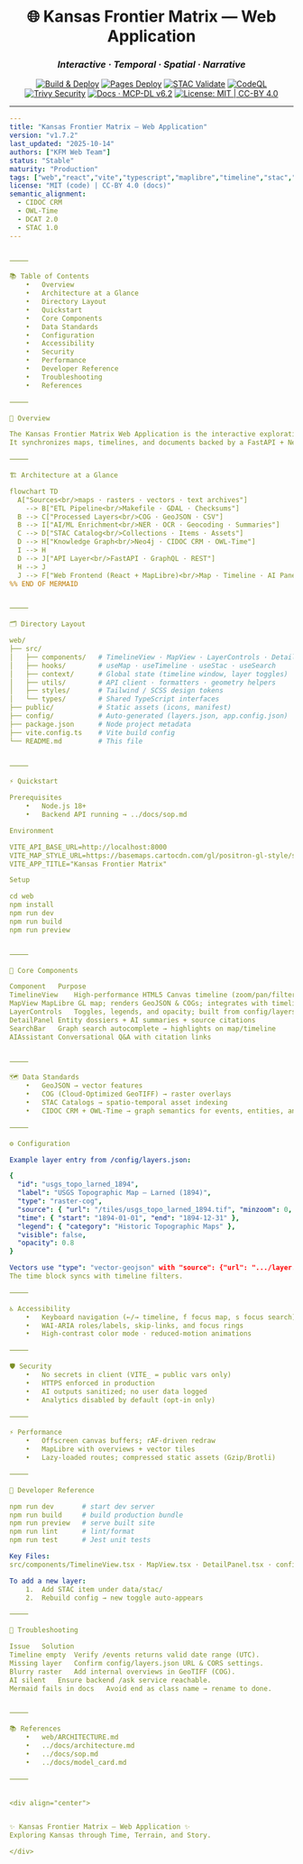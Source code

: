 <div align="center">

# 🌐 Kansas Frontier Matrix — **Web Application**

### *Interactive · Temporal · Spatial · Narrative*

[![Build & Deploy](https://img.shields.io/github/actions/workflow/status/bartytime4life/Kansas-Frontier-Matrix/site.yml?label=Build%20%26%20Deploy)](../../.github/workflows/site.yml)
[![Pages Deploy](https://img.shields.io/github/deployments/bartytime4life/Kansas-Frontier-Matrix/github-pages?label=Pages%20Deploy)](https://bartytime4life.github.io/Kansas-Frontier-Matrix/)
[![STAC Validate](https://img.shields.io/github/actions/workflow/status/bartytime4life/Kansas-Frontier-Matrix/stac-validate.yml?label=STAC%20Validate)](../../.github/workflows/stac-validate.yml)
[![CodeQL](https://img.shields.io/github/actions/workflow/status/bartytime4life/Kansas-Frontier-Matrix/codeql.yml?label=CodeQL)](../../.github/workflows/codeql.yml)
[![Trivy Security](https://img.shields.io/github/actions/workflow/status/bartytime4life/Kansas-Frontier-Matrix/trivy.yml?label=Trivy%20Security)](../../.github/workflows/trivy.yml)
[![Docs · MCP-DL v6.2](https://img.shields.io/badge/Docs-MCP--DL%20v6.2-blue)](../../docs/)
[![License: MIT | CC-BY 4.0](https://img.shields.io/badge/License-MIT%20(code)%20%7C%20CC--BY%204.0%20(docs)-blue)](../../LICENSE)

</div>

---

```yaml
---
title: "Kansas Frontier Matrix — Web Application"
version: "v1.7.2"
last_updated: "2025-10-14"
authors: ["KFM Web Team"]
status: "Stable"
maturity: "Production"
tags: ["web","react","vite","typescript","maplibre","timeline","stac","mcp"]
license: "MIT (code) | CC-BY 4.0 (docs)"
semantic_alignment:
  - CIDOC CRM
  - OWL-Time
  - DCAT 2.0
  - STAC 1.0
---


⸻

📚 Table of Contents
	•	Overview
	•	Architecture at a Glance
	•	Directory Layout
	•	Quickstart
	•	Core Components
	•	Data Standards
	•	Configuration
	•	Accessibility
	•	Security
	•	Performance
	•	Developer Reference
	•	Troubleshooting
	•	References

⸻

🧭 Overview

The Kansas Frontier Matrix Web Application is the interactive exploration layer of the project — a React + MapLibre GL single-page interface connecting time · terrain · story.
It synchronizes maps, timelines, and documents backed by a FastAPI + Neo4j semantic backend aligned to CIDOC CRM and OWL-Time.

⸻

🏗️ Architecture at a Glance

flowchart TD
  A["Sources<br/>maps · rasters · vectors · text archives"]
    --> B["ETL Pipeline<br/>Makefile · GDAL · Checksums"]
  B --> C["Processed Layers<br/>COG · GeoJSON · CSV"]
  B --> I["AI/ML Enrichment<br/>NER · OCR · Geocoding · Summaries"]
  C --> D["STAC Catalog<br/>Collections · Items · Assets"]
  D --> H["Knowledge Graph<br/>Neo4j · CIDOC CRM · OWL-Time"]
  I --> H
  D --> J["API Layer<br/>FastAPI · GraphQL · REST"]
  H --> J
  J --> F["Web Frontend (React + MapLibre)<br/>Map · Timeline · AI Panels"]
%% END OF MERMAID


⸻

🗂️ Directory Layout

web/
├── src/
│   ├── components/   # TimelineView · MapView · LayerControls · DetailPanel · SearchBar · AIAssistant
│   ├── hooks/        # useMap · useTimeline · useStac · useSearch
│   ├── context/      # Global state (timeline window, layer toggles)
│   ├── utils/        # API client · formatters · geometry helpers
│   ├── styles/       # Tailwind / SCSS design tokens
│   └── types/        # Shared TypeScript interfaces
├── public/           # Static assets (icons, manifest)
├── config/           # Auto-generated (layers.json, app.config.json)
├── package.json      # Node project metadata
├── vite.config.ts    # Vite build config
└── README.md         # This file


⸻

⚡ Quickstart

Prerequisites
	•	Node.js 18+
	•	Backend API running → ../docs/sop.md

Environment

VITE_API_BASE_URL=http://localhost:8000
VITE_MAP_STYLE_URL=https://basemaps.cartocdn.com/gl/positron-gl-style/style.json
VITE_APP_TITLE="Kansas Frontier Matrix"

Setup

cd web
npm install
npm run dev
npm run build
npm run preview


⸻

🧩 Core Components

Component	Purpose
TimelineView	High-performance HTML5 Canvas timeline (zoom/pan/filter → emits time window)
MapView	MapLibre GL map; renders GeoJSON & COGs; integrates with timeline filters
LayerControls	Toggles, legends, and opacity; built from config/layers.json
DetailPanel	Entity dossiers + AI summaries + source citations
SearchBar	Graph search autocomplete → highlights on map/timeline
AIAssistant	Conversational Q&A with citation links


⸻

🗺️ Data Standards
	•	GeoJSON → vector features
	•	COG (Cloud-Optimized GeoTIFF) → raster overlays
	•	STAC Catalogs → spatio-temporal asset indexing
	•	CIDOC CRM + OWL-Time → graph semantics for events, entities, and intervals

⸻

⚙️ Configuration

Example layer entry from /config/layers.json:

{
  "id": "usgs_topo_larned_1894",
  "label": "USGS Topographic Map — Larned (1894)",
  "type": "raster-cog",
  "source": { "url": "/tiles/usgs_topo_larned_1894.tif", "minzoom": 0, "maxzoom": 14 },
  "time": { "start": "1894-01-01", "end": "1894-12-31" },
  "legend": { "category": "Historic Topographic Maps" },
  "visible": false,
  "opacity": 0.8
}

Vectors use "type": "vector-geojson" with "source": {"url": ".../layer.geojson"}.
The time block syncs with timeline filters.

⸻

♿ Accessibility
	•	Keyboard navigation (←/→ timeline, f focus map, s focus search)
	•	WAI-ARIA roles/labels, skip-links, and focus rings
	•	High-contrast color mode · reduced-motion animations

⸻

🛡️ Security
	•	No secrets in client (VITE_ = public vars only)
	•	HTTPS enforced in production
	•	AI outputs sanitized; no user data logged
	•	Analytics disabled by default (opt-in only)

⸻

⚡️ Performance
	•	Offscreen canvas buffers; rAF-driven redraw
	•	MapLibre with overviews + vector tiles
	•	Lazy-loaded routes; compressed static assets (Gzip/Brotli)

⸻

🧪 Developer Reference

npm run dev       # start dev server
npm run build     # build production bundle
npm run preview   # serve built site
npm run lint      # lint/format
npm run test      # Jest unit tests

Key Files:
src/components/TimelineView.tsx · MapView.tsx · DetailPanel.tsx · config/layers.json

To add a new layer:
	1.	Add STAC item under data/stac/
	2.	Rebuild config → new toggle auto-appears

⸻

🧰 Troubleshooting

Issue	Solution
Timeline empty	Verify /events returns valid date range (UTC).
Missing layer	Confirm config/layers.json URL & CORS settings.
Blurry raster	Add internal overviews in GeoTIFF (COG).
AI silent	Ensure backend /ask service reachable.
Mermaid fails in docs	Avoid end as class name → rename to done.


⸻

📚 References
	•	web/ARCHITECTURE.md
	•	../docs/architecture.md
	•	../docs/sop.md
	•	../docs/model_card.md

⸻


<div align="center">


✨ Kansas Frontier Matrix — Web Application ✨
Exploring Kansas through Time, Terrain, and Story.

</div>
```